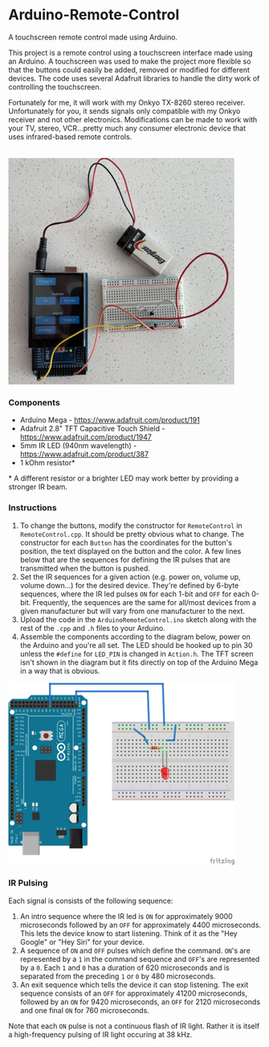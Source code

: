 # Arduino-Remote-Control #
A touchscreen remote control made using Arduino.

This project is a remote control using a touchscreen interface made using an Arduino. A touchscreen was used to make the project more flexible so that the buttons could easily be added, removed or modified for different devices. The code uses several Adafruit libraries to handle the dirty work of controlling the touchscreen.
  
Fortunately for me, it will work with my Onkyo TX-8260 stereo receiver. Unfortunately for you, it sends signals only compatible with my Onkyo receiver and not other electronics. Modifications can be made to work with your TV, stereo, VCR...pretty much any consumer electronic device that uses infrared-based remote controls.
<br/><br/><br/>
<img src="https://github.com/scottimus-p/arduino-remote-control/blob/main/Assembled-Remote.jpg" width="450">  
 
### Components ###
- Arduino Mega - https://www.adafruit.com/product/191 
- Adafruit 2.8" TFT Capacitive Touch Shield - https://www.adafruit.com/product/1947  
- 5mm IR LED (940nm wavelength) - https://www.adafruit.com/product/387  
- 1 kOhm resistor*

\* A different resistor or a brighter LED may work better by providing a stronger IR beam.

### Instructions ###
1. To change the buttons, modify the constructor for `RemoteControl` in `RemoteControl.cpp`. It should be pretty obvious what to change. The constructor for each `Button` has the coordinates for the button's position, the text displayed on the button and the color. A few lines below that are the sequences for defining the IR pulses that are transmitted when the button is pushed.
2. Set the IR sequences for a given action (e.g. power on, volume up, volume down...) for the desired device. They're defined by 6-byte sequences, where the IR led pulses `ON` for each 1-bit and `OFF` for each 0-bit. Frequently, the sequences are the same for all/most devices from a given manufacturer but will vary from one manufacturer to the next.
3. Upload the code in the `ArduinoRemoteControl.ino` sketch along with the rest of the `.cpp` and `.h` files to your Arduino.
4. Assemble the components according to the diagram below, power on the Arduino and you're all set. The LED should be hooked up to pin 30 unless the `#define` for `LED_PIN` is changed in `Action.h`. The TFT screen isn't shown in the diagram but it fits directly on top of the Arduino Mega in a way that is obvious.

<img src="https://github.com/scottimus-p/arduino-remote-control/blob/main/Arduino-Remote.png" width="450">

### IR Pulsing ###
Each signal is consists of the following sequence:  
1. An intro sequence where the IR led is `ON` for approximately 9000 microseconds followed by an `OFF` for approximately 4400 microseconds. This lets the device know to start listening. Think of it as the "Hey Google" or "Hey Siri" for your device.
2. A sequence of `ON` and `OFF` pulses which define the command. `ON`'s are represented by a `1` in the command sequence and `OFF`'s are represented by a `0`. Each `1` and `0` has a duration of 620 microseconds and is separated from the preceding `1` or `0` by 480 microseconds.
3. An exit sequence which tells the device it can stop listening. The exit sequence consists of an `OFF` for approximately 41200 microseconds, followed by an `ON` for 9420 microseconds, an `OFF` for 2120 microseconds and one final `ON` for 760 microseconds.

Note that each `ON` pulse is not a continuous flash of IR light. Rather it is itself a high-frequency pulsing of IR light occuring at 38 kHz.
